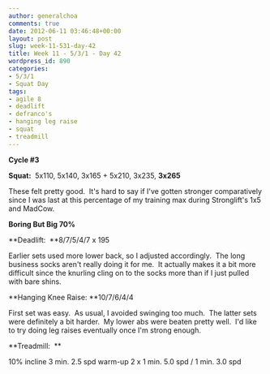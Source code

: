 ```yaml
---
author: generalchoa
comments: true
date: 2012-06-11 03:46:48+00:00
layout: post
slug: week-11-531-day-42
title: Week 11 - 5/3/1 - Day 42
wordpress_id: 890
categories:
- 5/3/1
- Squat Day
tags:
- agile 8
- deadlift
- defranco's
- hanging leg raise
- squat
- treadmill
---
```


**Cycle #3**

**Squat:**  5x110, 5x140, 3x165 + 5x210, 3x235, **3x265**

These felt pretty good.  It's hard to say if I've gotten stronger comparatively since I was last at this percentage of my training max during Stronglift's 1x5 and MadCow.

**Boring But Big 70%**

**Deadlift:  **8/7/5/4/7 x 195

Earlier sets used more lower back, so I adjusted accordingly.  The long business socks aren't really doing it for me.  It actually makes it a bit more difficult since the knurling cling on to the socks more than if I just pulled with bare shins.

**Hanging Knee Raise: **10/7/6/4/4

First set was easy.  As usual, I avoided swinging too much.  The latter sets were definitely a bit harder.  My lower abs were beaten pretty well.  I'd like to try doing leg raises eventually once I'm strong enough.

**Treadmill:  **

10% incline
3 min. 2.5 spd warm-up
2 x 1 min. 5.0 spd / 1 min. 3.0 spd
